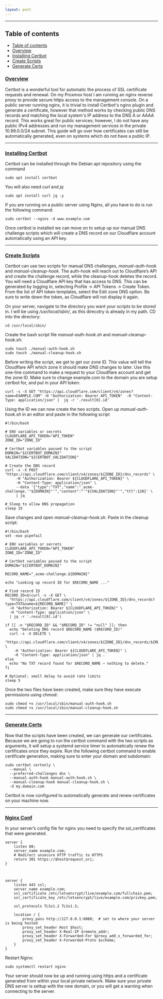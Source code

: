 ```yaml
---
layout: post
---
```


--- 

## Table of contents
- [Table of contents](#table-of-contents)
- [Overview](#overview)
- [Installing Certbot](#installing-certbot)
- [Create Scripts](#create-scripts)
- [Generate Certs](#generate-certs)

### [Overview](#overview)

Certbot is a wonderful tool for automatic the process of SSL certificate requests and renewal. On my Proxmox host I am running an nginx reverse proxy to provide secure https access to the management console. On a public server running nginx, it is trivial to install Certbot's nginx plugin and generate a certificate, however that method works by checking public DNS records and matching the local system's IP address to the DNS A or AAAA record. This works great for public services; however, I do not have any public IPv4 addresses and run my management services in the private 10.99.0.0/24 subnet. This guide will go over how certificates can still be automatically generated, even on systems which do not have a public IP.

---

### [Installing Certbot](#installing-certbot)
Certbot can be installed through the Debian apt repository using the command 

```sudo apt install certbot```

You will also need <em>curl</em> and <em>jq</em>

```sudo apt install curl jq -y```

If you are running on a public server using Nginx, all you have to do is run the following command:

```sudo certbot --nginx -d www.example.com```

Once certbot is installed we can move on to setup up our manual DNS challenge scripts which will create a DNS record on our Cloudflare account automatically using an API key.

---

### [Create Scripts](#create-scripts)
Certbot can use two scripts for manual DNS challenges, <em>manual-auth-hook</em> and <em>manual-cleanup-hook</em>. The auth-hook will reach out to Cloudflare’s API and create the challenge record, while the cleanup-hook deletes the record. You will need a Cloudflare API key that has access to DNS. This can be generated by logging in, selecting Profile -> API Tokens -> Create Token. From the list of API token templates, select the Edit zone DNS option. Be sure to write down the token, as Cloudflare will not display it again.

On your server, navigate to the directory you want your scripts to be stored in. I will be using <em>/usr/local/sbin/</em>, as this direcotry is already in my path. CD into the directory:

```cd /usr/local/sbin/```

Create the bash script file <em>manual-auth-hook.sh</em> and <em>manual-cleanup-hook.sh</em>:

```
sudo touch ./manual-auth-hook.sh
sudo touch ./manual-cleanup-hook.sh
```

Before writing the script, we get to get our zone ID. This value will tell the Cloudflare API which zone it should make DNS changes to later. Use this one-line command to make a request to your Cloudflare account and get the zone ID. Make sure to change example.com to the domain you are setup certbot for, and put in your API token:

```
curl -s -X GET "https://api.cloudflare.com/client/v4/zones?name=EXAMPLE.COM" -H "Authorization: Bearer API_TOKEN"  -H "Content-Type: application/json" |  jq -r '.result[0].id'
```

Using the ID we can now create the two scripts. Open up <em>manual-auth-hook.sh</em> in an editor and paste in the following script

```
#!/bin/bash

# ENV variables or secrets
CLOUDFLARE_API_TOKEN="API_TOKEN"
ZONE_ID="ZONE_ID"

# Certbot variables passed to the script
DOMAIN="${CERTBOT_DOMAIN}"
VALIDATION="${CERTBOT_VALIDATION}"

# Create the DNS record
curl -s -X POST "https://api.cloudflare.com/client/v4/zones/${ZONE_ID}/dns_records" \
     -H "Authorization: Bearer ${CLOUDFLARE_API_TOKEN}" \
     -H "Content-Type: application/json" \
     --data '{"type":"TXT","name":"_acme-challenge.'"${DOMAIN}"'","content":"'"${VALIDATION}"'","ttl":120}' \
     | jq

# Sleep to allow DNS propagation
sleep 15
```

Save changes and open <em>manual-cleanup-hook.sh</em>. Paste in the cleanup script:

```
#!/bin/bash
set -euo pipefail

# ENV variables or secrets
CLOUDFLARE_API_TOKEN="API_TOKEN"
ZONE_ID="ZONE_ID"

# Certbot variables passed to the script
DOMAIN="${CERTBOT_DOMAIN}"

RECORD_NAME="_acme-challenge.${DOMAIN}"

echo "Looking up record ID for $RECORD_NAME ..."

# Find record ID
RECORD_ID=$(curl -s -X GET \
  "https://api.cloudflare.com/client/v4/zones/${ZONE_ID}/dns_records?type=TXT&name=${RECORD_NAME}" \
  -H "Authorization: Bearer ${CLOUDFLARE_API_TOKEN}" \
  -H "Content-Type: application/json" \
  | jq -r '.result[0].id')

if [[ -n "$RECORD_ID" && "$RECORD_ID" != "null" ]]; then
  echo "Deleting DNS record $RECORD_NAME ($RECORD_ID)"
  curl -s -X DELETE \
    "https://api.cloudflare.com/client/v4/zones/${ZONE_ID}/dns_records/${RECORD_ID}" \
    -H "Authorization: Bearer ${CLOUDFLARE_API_TOKEN}" \
    -H "Content-Type: application/json" | jq .
else
  echo "No TXT record found for $RECORD_NAME — nothing to delete."
fi

# Optional: small delay to avoid rate limits
sleep 5
```

Once the two files have been created, make sure they have execute permissions using chmod:

``` 
sudo chmod +x /usr/local/sbin/manual-auth-hook.sh
sudo chmod +x /usr/local/sbin/manual-cleanup-hook.sh
```

---

###  [Generate Certs](#generate-certs)

Now that the scripts have been created, we can generate our certificates. Because we are going to run the certbot command with the two scripts as arguments, it will setup a systemd service timer to automatically renew the certificates once they expire. Run the following certbot command to enable certificate generation, making sure to enter your domain and subdomain: 

```
sudo certbot certonly \
  --manual \
  --preferred-challenges dns \
  --manual-auth-hook manual-auth-hook.sh \
  --manual-cleanup-hook manual-cleanup-hook.sh \
  -d my.domain.com
```

Certbot is now configured to automatically generate and renew certificates on your machine now. 

---

###  [Nginx Conf](#nginx-conf)

In your server’s config file for nginx you need to specify the ssl_certificates that were generated. 

```
server {
    listen 80;
    server_name example.com;
    # Redirect unsecure HTTP traffic to HTTPS
    return 301 https://$host$request_uri;
}



server {
    listen 443 ssl;
    server_name example.com;
    ssl_certificate /etc/letsencrypt/live/example.com/fullchain.pem;
    ssl_certificate_key /etc/letsencrypt/live/example.com/privkey.pem;
    
    ssl_protocols TLSv1.2 TLSv1.3;
    
    location / {
        proxy_pass http://127.0.0.1:8080;  # set to where your server is being hosted
        proxy_set_header Host $host;
        proxy_set_header X-Real-IP $remote_addr;
        proxy_set_header X-Forwarded-For $proxy_add_x_forwarded_for;
        proxy_set_header X-Forwarded-Proto $scheme;
    }
}
```

Restart Nginx:

``` sudo systemctl restart nginx ```

Your server should now be up and running using https and a certificate generated from within your local private network. Make sure your private DNS server is settup with the new domain, or you will get a warning when connecting to the server. 